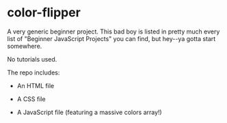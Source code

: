 # color-flipper

A very generic beginner project. This bad boy is listed in pretty much every list of "Beginner JavaScript Projects" you can find, but hey--ya gotta start somewhere.

No tutorials used. 

The repo includes:

- An HTML file

- A CSS file

- A JavaScript file (featuring a massive colors array!)
